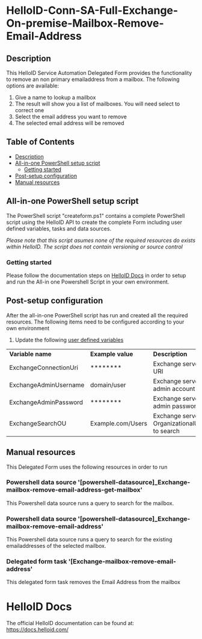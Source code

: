 # HelloID-Conn-SA-Full-Exchange-On-premise-Mailbox-Remove-Email-Address

<!-- Description -->
## Description
This HelloID Service Automation Delegated Form provides the functionality to remove an non primary emailaddress from a mailbox. The following options are available:
 1. Give a name to lookup a mailbox
 2. The result will show you a list of mailboxes. You will need select to correct one
 3. Select the email address you want to remove
 4. The selected email address will be removed

<!-- TABLE OF CONTENTS -->
## Table of Contents
* [Description](#description)
* [All-in-one PowerShell setup script](#all-in-one-powershell-setup-script)
  * [Getting started](#getting-started)
* [Post-setup configuration](#post-setup-configuration)
* [Manual resources](#manual-resources)


## All-in-one PowerShell setup script
The PowerShell script "createform.ps1" contains a complete PowerShell script using the HelloID API to create the complete Form including user defined variables, tasks and data sources.

 _Please note that this script asumes none of the required resources do exists within HelloID. The script does not contain versioning or source control_


### Getting started
Please follow the documentation steps on [HelloID Docs](https://docs.helloid.com/hc/en-us/articles/360017556559-Service-automation-GitHub-resources) in order to setup and run the All-in one Powershell Script in your own environment.


## Post-setup configuration
After the all-in-one PowerShell script has run and created all the required resources. The following items need to be configured according to your own environment
 1. Update the following [user defined variables](https://docs.helloid.com/hc/en-us/articles/360014169933-How-to-Create-and-Manage-User-Defined-Variables)
<table>
  <tr><td><strong>Variable name</strong></td><td><strong>Example value</strong></td><td><strong>Description</strong></td></tr>
  <tr><td>ExchangeConnectionUri</td><td>********</td><td>Exchange server URI</td></tr>
  <tr><td>ExchangeAdminUsername</td><td>domain/user</td><td>Exchange server admin account</td></tr>
  <tr><td>ExchangeAdminPassword</td><td>********</td><td>Exchange server admin password</td></tr>
  <tr><td>ExchangeSearchOU</td><td>Example.com/Users</td><td>Exchange server OrganizationalUnit to search</td></tr>
</table>

## Manual resources
This Delegated Form uses the following resources in order to run

### Powershell data source '[powershell-datasource]_Exchange-mailbox-remove-email-address-get-mailbox'
This Powershell data source runs a query to search for the mailbox.

### Powershell data source '[powershell-datasource]_Exchange-mailbox-remove-email-address'
This Powershell data source runs a query to search for the existing emailaddresses of the selected mailbox.

### Delegated form task '[Exchange-mailbox-remove-email-address'
This delegated form task removes the Email Address from the mailbox

# HelloID Docs
The official HelloID documentation can be found at: https://docs.helloid.com/